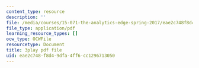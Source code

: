 ```yaml
---
content_type: resource
description: ''
file: /media/courses/15-071-the-analytics-edge-spring-2017/eae2c748f8d49dfa4ff6cc1296713050_ozQJncmJYk.pdf
file_type: application/pdf
learning_resource_types: []
ocw_type: OCWFile
resourcetype: Document
title: 3play pdf file
uid: eae2c748-f8d4-9dfa-4ff6-cc1296713050
---
```

